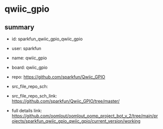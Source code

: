 # qwiic_gpio
 
## summary 
* id: sparkfun_qwiic_gpio_qwiic_gpio
* user: sparkfun
* name: qwiic_gpio
* board: qwiic_gpio
* repo: https://github.com/sparkfun/Qwiic_GPIO



* src_file_repo_sch: 
* src_file_repo_sch_link: https://github.com/sparkfun/Qwiic_GPIO/tree/master/
* full details link: https://github.com/oomlout/oomlout_oomp_project_bot_v_2/tree/main/projects/sparkfun_qwiic_gpio_qwiic_gpio/current_version/working  







